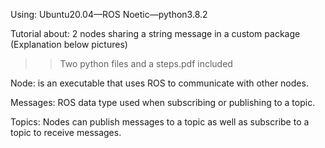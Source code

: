 Using: Ubuntu20.04—ROS Noetic—python3.8.2 

Tutorial about:
2 nodes sharing a string message in a custom package
(Explanation below pictures)
>>Two python files and a steps.pdf included


Node: is an executable that uses ROS to communicate with other nodes. 

Messages: ROS data type used when subscribing or publishing to a topic. 

Topics: Nodes can publish messages to a topic as well as subscribe to a topic to receive messages.
